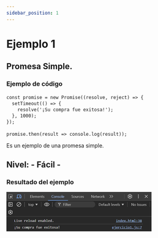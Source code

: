 ```yaml
---
sidebar_position: 1
---
```


# Ejemplo 1

## Promesa Simple.

### Ejemplo de código

```
const promise = new Promise((resolve, reject) => {
  setTimeout(() => {
    resolve('¡Su compra fue exitosa!');
  }, 1000);
});

promise.then(result => console.log(result));
```

Es un ejemplo de una promesa simple.

## Nivel: - Fácil -

### Resultado del ejemplo
![Texto alternativo](img/ej1.png)